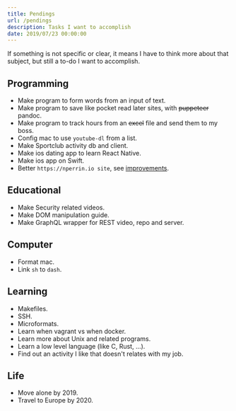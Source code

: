 ```yaml
---
title: Pendings
url: /pendings
description: Tasks I want to accomplish
date: 2019/07/23 00:00:00
---
```


If something is not specific or clear, it means I have to think more about that subject, but still a to-do I want to accomplish.

## Programming

- Make program to form words from an input of text.
- Make program to save like pocket read later sites, with ~~puppeteer~~ pandoc.
- Make program to track hours from an ~~excel~~ file and send them to my boss.
- Config mac to use `youtube-dl` from a list.
- Make Sportclub activity db and client.
- Make ios dating app to learn React Native.
- Make ios app on Swift.
- Better `https://nperrin.io site`, see [improvements](/site-improvements).

## Educational

- Make Security related videos.
- Make DOM manipulation guide.
- Make GraphQL wrapper for REST video, repo and server.

## Computer

- Format mac.
- Link `sh` to `dash`.

## Learning

- Makefiles.
- SSH.
- Microformats.
- Learn when vagrant vs when docker.
- Learn more about Unix and related programs.
- Learn a low level language (like C, Rust, ...).
- Find out an activity I like that doesn't relates with my job.

## Life

- Move alone by 2019.
- Travel to Europe by 2020.


